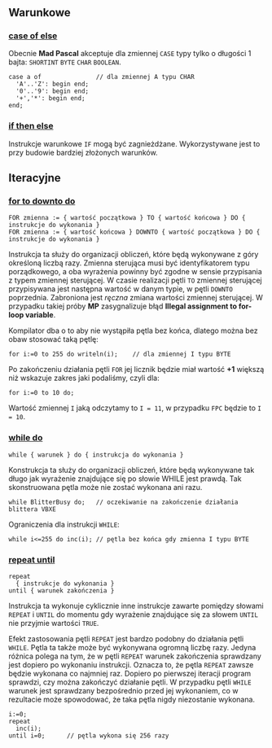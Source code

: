 #

## Warunkowe

### [case of else](https://www.freepascal.org/docs-html/ref/refsu55.html#x164-18600013.2.2)

Obecnie **Mad Pascal** akceptuje dla zmiennej `CASE` typy tylko o długości 1 bajta: `SHORTINT` `BYTE` `CHAR` `BOOLEAN`.

```delphi
case a of               // dla zmiennej A typu CHAR
  'A'..'Z': begin end;
  '0'..'9': begin end;
  '+','*': begin end;
end;
```

### [if then else](https://www.freepascal.org/docs-html/ref/refsu56.html#x165-18700013.2.3)

Instrukcje warunkowe `IF` mogą być zagnieżdżane. Wykorzystywane jest to przy budowie bardziej złożonych warunków.

## Iteracyjne

### [for to downto do](https://www.freepascal.org/docs-html/ref/refsu57.html)

    FOR zmienna := { wartość początkowa } TO { wartość końcowa } DO { instrukcje do wykonania }
    FOR zmienna := { wartość końcowa } DOWNTO { wartość początkowa } DO { instrukcje do wykonania }

Instrukcja ta służy do organizacji obliczeń, które będą wykonywane z góry określoną liczbą razy. Zmienna sterująca musi być identyfikatorem typu porządkowego, a oba wyrażenia powinny być zgodne w sensie przypisania z typem zmiennej sterującej. W czasie realizacji pętli `TO` zmiennej sterującej przypisywana jest następna wartość w danym typie, w pętli `DOWNTO` poprzednia. Zabroniona jest *ręczna* zmiana wartości zmiennej sterującej. W przypadku takiej próby **MP** zasygnalizuje błąd
**Illegal assignment to for-loop variable**.

Kompilator dba o to aby nie wystąpiła pętla bez końca, dlatego można bez obaw stosować taką pętlę:

    for i:=0 to 255 do writeln(i);    // dla zmiennej I typu BYTE

Po zakończeniu działania pętli `FOR` jej licznik będzie miał wartość **+1** większą niż wskazuje zakres jaki podaliśmy, czyli dla:

    for i:=0 to 10 do;

Wartość zmiennej `I` jaką odczytamy to `I = 11`, w przypadku `FPC` będzie to `I = 10`.

### [while do](https://www.freepascal.org/docs-html/ref/refsu60.html#x169-19100013.2.7)

    while { warunek } do { instrukcja do wykonania }

Konstrukcja ta służy do organizacji obliczeń, które będą wykonywane tak długo jak wyrażenie znajdujące się po słowie WHILE jest prawdą. Tak skonstruowana pętla może nie zostać wykonana ani razu.

    while BlitterBusy do;   // oczekiwanie na zakończenie działania blittera VBXE

Ograniczenia dla instrukcji `WHILE`:

    while i<=255 do inc(i); // pętla bez końca gdy zmienna I typu BYTE

### [repeat until](https://www.freepascal.org/docs-html/ref/refsu59.html#x168-19000013.2.6)

    repeat
      { instrukcje do wykonania }
    until { warunek zakończenia }

Instrukcja ta wykonuje cyklicznie inne instrukcje zawarte pomiędzy słowami `REPEAT` i `UNTIL` do momentu gdy wyrażenie znajdujące się za słowem `UNTIL` nie przyjmie wartości `TRUE`.

Efekt zastosowania pętli `REPEAT` jest bardzo podobny do działania pętli `WHILE`. Pętla ta także może być wykonywana ogromną liczbę razy. Jedyna różnica polega na tym, że w pętli `REPEAT` warunek zakończenia sprawdzany jest dopiero po wykonaniu instrukcji. Oznacza to, że pętla `REPEAT` zawsze będzie wykonana co najmniej raz. Dopiero po pierwszej iteracji program sprawdzi, czy można zakończyć działanie pętli. W przypadku pętli `WHILE` warunek jest sprawdzany bezpośrednio przed jej wykonaniem, co w rezultacie może spowodować, że taka pętla nigdy niezostanie wykonana.

    i:=0;
    repeat
      inc(i);
    until i=0;      // pętla wykona się 256 razy

